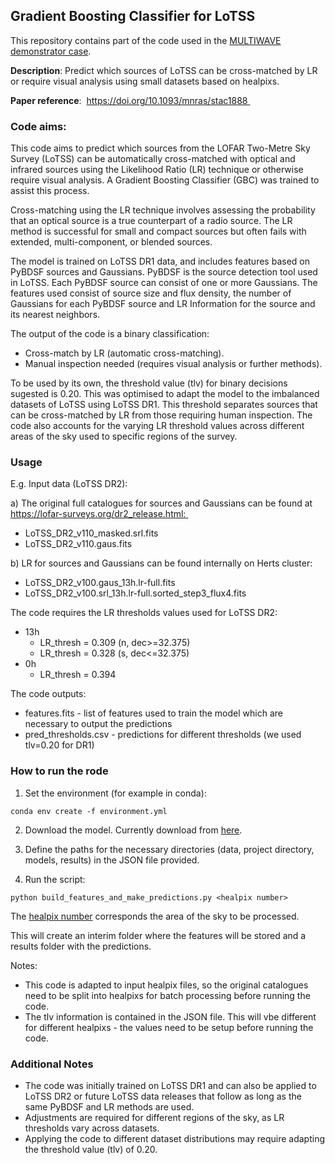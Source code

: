## Gradient Boosting Classifier for LoTSS 

This repository contains part of the code used in the [MULTIWAVE demonstrator case](https://confluence.skatelescope.org/display/SRCSC/MULTIWAVE). 

**Description**: Predict which sources of LoTSS can be cross-matched by LR or require visual analysis using small datasets based on healpixs.

**Paper reference**:  https://doi.org/10.1093/mnras/stac1888 

### Code aims:

This code aims to predict which sources from the LOFAR Two-Metre Sky Survey (LoTSS) can be automatically cross-matched with optical and infrared sources using the Likelihood Ratio (LR) technique or otherwise require visual analysis. A Gradient Boosting Classifier (GBC) was trained to assist this process. 

Cross-matching using the LR technique involves assessing the probability that an optical source is a true counterpart of a radio source. The LR method is successful for small and compact sources but often fails with extended, multi-component, or blended sources.  

The model is trained on LoTSS DR1 data, and includes features based on PyBDSF sources and Gaussians. PyBDSF is the source detection tool used in LoTSS. Each PyBDSF source can consist of one or more Gaussians. The features used consist of source size and flux density, the number of Gaussians for each PyBDSF source and LR Information for the source and its nearest neighbors. 

The output of the code is a binary classification: 
* Cross-match by LR (automatic cross-matching).
* Manual inspection needed (requires visual analysis or further methods). 

To be used by its own, the threshold value (tlv) for binary decisions sugested is 0.20. This was optimised to adapt the model to the imbalanced datasets of LoTSS using LoTSS DR1. This threshold separates sources that can be cross-matched by LR from those requiring human inspection. The code also accounts for the varying LR threshold values across different areas of the sky used to specific regions of the survey. 

### Usage 

E.g. Input data (LoTSS DR2): 

a) The original full catalogues for sources and Gaussians can be found at https://lofar-surveys.org/dr2_release.html: 
* LoTSS_DR2_v110_masked.srl.fits 
* LoTSS_DR2_v110.gaus.fits 

b) LR for sources and Gaussians can be found internally on Herts cluster: 
* LoTSS_DR2_v100.gaus_13h.lr-full.fits 
* LoTSS_DR2_v100.srl_13h.lr-full.sorted_step3_flux4.fits 

The code requires the LR thresholds values used for LoTSS DR2: 
* 13h 
  * LR_thresh = 0.309 (n, dec>=32.375) 
  * LR_thresh = 0.328 (s, dec<=32.375) 
* 0h 
  * LR_thresh = 0.394 

The code outputs: 
* features.fits - list of features used to train the model which are necessary to output the predictions
* pred_thresholds.csv - predictions for different thresholds (we used tlv=0.20 for DR1)


### How to run the rode

1. Set the environment (for example in conda):

` conda env create -f environment.yml `

2. Download the model. Currently download from [here](https://github.com/laraalegre/LOFARMachineLearningClassifier/tree/main/models).

3. Define the paths for the necessary directories (data, project directory, models, results) in the JSON file provided.

4. Run the script:

` python build_features_and_make_predictions.py <healpix number> `

The [healpix number](LOFAR/DR2/healpix_batch.py) corresponds the area of the sky to be processed. 

This will create an interim folder where the features will be stored and a results folder with the predictions.

Notes: 

* This code is adapted to input healpix files, so the original catalogues need to be split into healpixs for batch processing before running the code.
* The tlv information is contained in the JSON file. This will vbe different for different healpixs - the values need to be setup before running the code.


### Additional Notes 

* The code was initially trained on LoTSS DR1 and can also be applied to LoTSS DR2 or future LoTSS data releases that follow as long as the same PyBDSF and LR methods are used. 
* Adjustments are required for different regions of the sky, as LR thresholds vary across datasets.
* Applying the code to different dataset distributions may require adapting the threshold value (tlv) of 0.20.
